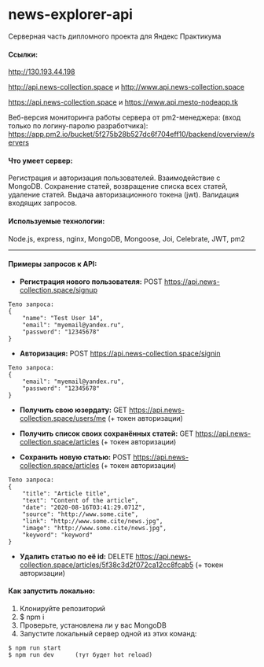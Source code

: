 # news-explorer-api
Серверная часть дипломного проекта для Яндекс Практикума

#### Ссылки:
http://130.193.44.198

http://api.news-collection.space и http://www.api.news-collection.space

https://api.news-collection.space и https://www.api.mesto-nodeapp.tk


Веб-версия мониторинга работы сервера от pm2-менеджера: (вход только по логину-паролю разработчика): https://app.pm2.io/bucket/5f275b28b527dc6f704eff10/backend/overview/servers

#### Что умеет сервер:
Регистрация и авторизация пользователей.
Взаимодействие с MongoDB. Сохранение статей, возвращение списка всех статей, удаление статей.
Выдача авторизационного токена (jwt).
Валидация входящих запросов.

#### Используемые технологии:
Node.js, express, nginx, MongoDB, Mongoose, Joi, Celebrate, JWT, pm2


----------------------------------------------------------------

#### Примеры запросов к API:

* **Регистрация нового пользователя:**   POST https://api.news-collection.space/signup
```
Тело запроса:
{
    "name": "Test User 14",
    "email": "myemail@yandex.ru",
    "password": "12345678"
}
```

* **Авторизация:**   POST https://api.news-collection.space/signin
```
Тело запроса:
{
    "email": "myemail@yandex.ru",
    "password": "12345678"
}
```

* **Получить свою юзердату:**     GET https://api.news-collection.space/users/me (+ токен авторизации)

* **Получить список своих сохранённых статей:**   GET https://api.news-collection.space/articles (+ токен авторизации)

* **Сохранить новую статью:**   POST https://api.news-collection.space/articles   (+ токен авторизации)
```
Тело запроса:
{
    "title": "Article title",
    "text": "Content of the article",
    "date": "2020-08-16T03:41:29.071Z",
    "source": "http://www.some.cite",
    "link": "http://www.some.cite/news.jpg",
    "image": "http://www.some.cite/news.jpg",
    "keyword": "keyword"
}
```

* **Удалить статью по её id:**   DELETE https://api.news-collection.space/articles/5f38c3d2f072ca12cc8fcab5 (+ токен авторизации)


#### Как запустить локально:
1.	Клонируйте репозиторий
2.	$ npm i
3.	Проверьте, установлена ли у вас MongoDB
4.	Запустите локальный сервер одной из этих команд:
```
$ npm run start
$ npm run dev      (тут будет hot reload)
```

